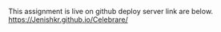 This assignment is live on github  deploy server link are below.
https://Jenishkr.github.io/Celebrare/
